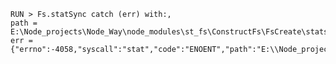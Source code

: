 
    RUN > Fs.statSync catch (err) with:,
    path = E:\Node_projects\Node_Way\node_modules\st_fs\ConstructFs\FsCreate\stats\Examples\with_errr\test_ini_module.v.0.1.7_Education.js,
    err = {"errno":-4058,"syscall":"stat","code":"ENOENT","path":"E:\\Node_projects\\Node_Way\\node_modules\\st_fs\\ConstructFs\\FsCreate\\stats\\Examples\\with_errr\\test_ini_module.v.0.1.7_Education.js"}
    
